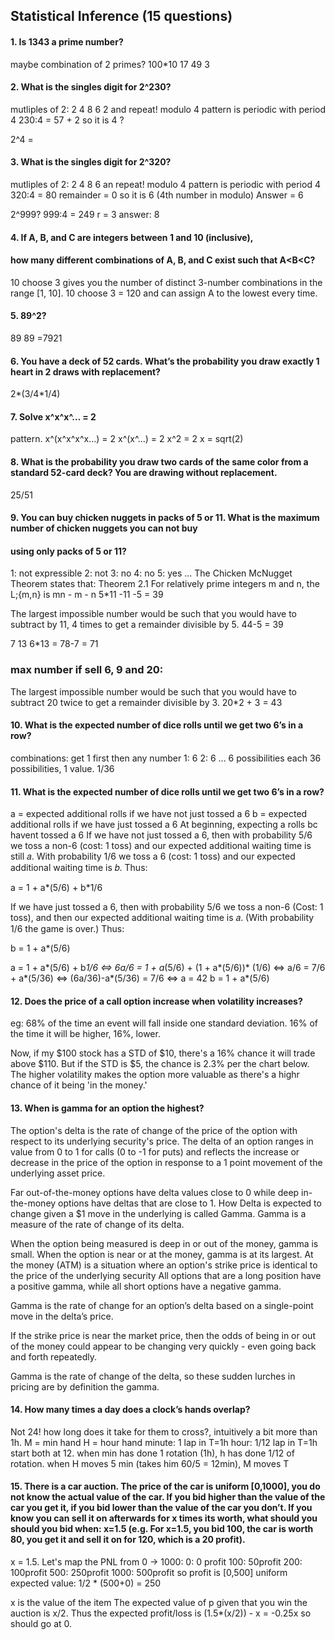 ## Statistical Inference (15 questions)

#### 1. Is 1343 a prime number?
maybe combination of 2 primes?
100*10
  17
  49
   3


#### 2. What is the singles digit for 2^230?
mutliples of 2: 2 4 8 6 2   and repeat!
modulo 4
pattern is periodic with period 4
230:4 = 57 + 2     so it is 4 ?

2^4 =


#### 3. What is the singles digit for 2^320?
mutliples of 2: 2 4 8 6   an repeat!
modulo 4
pattern is periodic with period 4
320:4 = 80  remainder = 0   so it is 6   (4th number in modulo)
Answer = 6

2^999?
999:4 = 249 r = 3   answer: 8

#### 4. If A, B, and C are integers between 1 and 10 (inclusive),
#### how many different combinations of A, B, and C exist such that A<B<C?
10 choose 3 gives you the number of distinct 3-number combinations in the range [1, 10].
10 choose 3 = 120 and can assign A to the lowest every time.


#### 5. 89^2?
  89
  89
=7921

#### 6. You have a deck of 52 cards. What’s the probability you draw exactly 1 heart in 2 draws with replacement?
2*(3/4*1/4)


#### 7. Solve x^x^x^… = 2
pattern. x^(x^x^x^x...) = 2
x^(x^...) = 2
x^2 = 2
x = sqrt(2)



#### 8. What is the probability you draw two cards of the same color from a standard 52-card deck? You are drawing without replacement.
25/51


#### 9. You can buy chicken nuggets in packs of 5 or 11. What is the maximum number of chicken nuggets you can not buy
#### using only packs of 5 or 11?
1: not expressible
2: not
3: no
4: no
5: yes
...
The Chicken McNugget Theorem states that:
Theorem 2.1 For relatively prime integers m and n, the L;{m,n} is mn - m - n
5*11 -11 -5 = 39

The largest impossible number would be such that
you would have to subtract by 11, 4 times to get a
remainder divisible by 5.
44-5 = 39

7 13
6*13 = 78-7 = 71  

### max number if sell 6, 9 and 20:
The largest impossible number would be such that
you would have to subtract 20 twice to get a
remainder divisible by 3.
20*2 + 3 = 43



#### 10. What is the expected number of dice rolls until we get two 6’s in a row?
combinations:
get 1 first then any number
1: 6
2: 6
...  6 possibilities each
36 possibilities, 1 value.
1/36

#### 11. What is the expected number of dice rolls until we get two 6’s in a row?
a = expected additional rolls if we have not just tossed a 6
b = expected additional rolls if we have just tossed a 6
At beginning, expecting a rolls bc havent tossed a 6
If we have not just tossed a 6, then with probability 5/6 we toss a non-6 (cost: 1 toss)
and our expected additional waiting time is still 𝑎. With probability 1/6 we toss a 6
(cost: 1 toss) and our expected additional waiting time is 𝑏. Thus:

a = 1 + a*(5/6) + b*1/6

If we have just tossed a 6, then with probability 5/6 we toss a non-6 (Cost: 1 toss), and then
our expected additional waiting time is 𝑎. (With probability 1/6 the game is over.)
Thus:

b = 1 + a*(5/6)

a = 1 + a*(5/6) + b*1/6    <=> 6a/6 = 1 + a*(5/6) + (1 + a*(5/6))* (1/6)     <=>   a/6 = 7/6 + a*(5/36) <=> (6a/36)-a*(5/36) = 7/6    <=>  a = 42
b = 1 + a*(5/6)





#### 12. Does the price of a call option increase when volatility increases?
eg: 68% of the time an event will fall inside one standard deviation. 16% of the time it will be higher, 16%, lower.

Now, if my $100 stock has a STD of $10, there's a 16% chance it will trade above $110. But if the STD is $5, the chance is 2.3% per the chart below. The higher volatility makes the option more valuable as there's a highr chance of it being 'in the money.'


#### 13. When is gamma for an option the highest?
The option's delta is the rate of change of the price of the option with respect to its underlying security's price. The delta of an option ranges in value from 0 to 1 for calls (0 to -1 for puts) and reflects the increase or decrease in the price of the option in response to a 1 point movement of the underlying asset price.

Far out-of-the-money options have delta values close to 0 while deep in-the-money options have deltas that are close to 1.
How Delta is expected to change given a $1 move in the underlying is called Gamma.
Gamma is a measure of the rate of change of its delta.


When the option being measured is deep in or out of the money, gamma is small. When the option is near or at the money, gamma is at its largest.
At the money (ATM) is a situation where an option's strike price is identical to the price of the underlying security
All options that are a long position have a positive gamma, while all short options have a negative gamma.

Gamma is the rate of change for an option’s delta based on a single-point move in the delta’s price.

If the strike price is near the market price, then the odds of being in or out of the money could appear to be changing very quickly - even going back and forth repeatedly.

Gamma is the rate of change of the delta, so these sudden lurches in pricing are by definition the gamma.

#### 14. How many times a day does a clock’s hands overlap?
Not 24!
how long does it take for them to cross?, intuitively a bit more than 1h.
M = min hand    H = hour hand
minute: 1 lap in T=1h
hour: 1/12 lap in T=1h
start both at 12. when min has done 1 rotation (1h),  h has done 1/12 of rotation.
when H moves 5 min (takes him 60/5 = 12min), M moves T

#### 15. There is a car auction. The price of the car is uniform [0,1000], you do not know the actual value of the car. If you bid higher than the value of the car you get it, if you bid lower than the value of the car you don’t. If you know you can sell it on afterwards for x times its worth, what should you should you bid when: x=1.5 (e.g. For x=1.5, you bid 100, the car is worth 80, you get it and sell it on for 120, which is a 20 profit).
x = 1.5. Let's map the PNL from 0 -> 1000:
0: 0 profit
100: 50profit
200: 100profit
500: 250profit
1000: 500profit
so profit is [0,500] uniform
expected value: 1/2 * (500+0) = 250

x is the value of the item
The expected value of p given that you win the auction is x/2.
Thus the expected profit/loss is (1.5*(x/2)) - x = -0.25x
so should go at 0.
